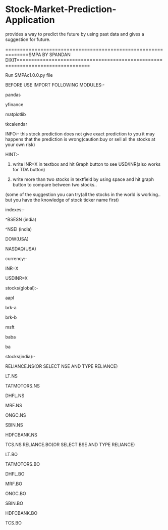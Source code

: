 # Stock-Market-Prediction-Application
provides a way to predict the future by using past data and gives a suggestion for future.

==============================================================SMPA BY SPANDAN DIXIT===============================================================================

Run SMPAc1.0.0.py file

BEFORE USE IMPORT FOLLOWING MODULES:-

pandas

yfinance

matplotlib

tkcalendar

INFO:- this stock prediction does not give exact prediction to you it may happens that the prediction is wrong(caution:buy or sell all the stocks at your own risk)

HINT:-

1)	write INR=X in textbox and hit Graph button to see USD/INR(also works for TDA button)

2)	write more than two stocks in textfield by using space and hit graph button to compare between two stocks..



(some of the suggestion you can try(all the stocks in the world is working.. but you have the knowledge of stock ticker name first)



indexes:-

^BSESN (india)

^NSEI (india)

DOW(USA)

NASDAQ(USA)



currency:-

INR=X  

USDINR=X



stocks(global):-

aapl

brk-a

brk-b

msft

baba

ba



stocks(india):-

RELIANCE.NS(OR SELECT NSE AND TYPE RELIANCE)

LT.NS

TATMOTORS.NS

DHFL.NS

MRF.NS


ONGC.NS

SBIN.NS

HDFCBANK.NS

TCS.NS
	RELIANCE.BO(OR SELECT BSE AND TYPE RELIANCE)

LT.BO

TATMOTORS.BO

DHFL.BO

MRF.BO

ONGC.BO

SBIN.BO

HDFCBANK.BO

TCS.BO
